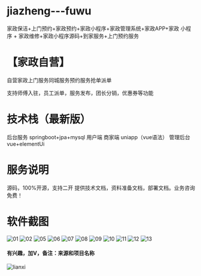 # jiazheng---fuwu
家政保洁+上门预约+家政预约+家政小程序+家政管理系统+家政APP+家政 小程序 + 家政维修+家政小程序源码+到家服务+上门预约服务

# 【家政自营】

自营家政上门服务同城服务预约服务抢单派单

支持师傅入驻，员工派单，服务发布，团长分销，优惠券等功能

# 技术栈（最新版）

后台服务 springboot+jpa+mysql
用户端 商家端 uniapp（vue语法）
管理后台 vue+elementUi

# 服务说明

源码，100%开源，支持二开 
提供技术文档，资料准备文档，部署文档。业务咨询免费！

# 软件截图

![01](https://github.com/user-attachments/assets/0dd0ca61-2e96-4877-8f01-1fa9d2514c36)
![02](https://github.com/user-attachments/assets/c060784d-9aab-4e43-a295-011141adad43)
![05](https://github.com/user-attachments/assets/3b233f9b-68fe-40cb-a158-feeb22afa7c7)
![06](https://github.com/user-attachments/assets/faf66da4-9998-4ee5-be24-37a4343f838d)
![07](https://github.com/user-attachments/assets/496e6d06-5d71-43b7-9aec-cb14ec9cb6ef)
![08](https://github.com/user-attachments/assets/0b9536cd-7dc0-4493-8ccd-43dc7a96ceff)
![09](https://github.com/user-attachments/assets/42d28172-8cf8-4554-892d-9ecd10cd9071)
![10](https://github.com/user-attachments/assets/45cef4ff-8aad-4b8f-b088-ae30a3ff9745)
![11](https://github.com/user-attachments/assets/e12aa798-1c6b-473a-b5ab-3dd903054224)
![12](https://github.com/user-attachments/assets/15189c57-0a7a-4d1a-9e26-013a2ae2009f)
![13](https://github.com/user-attachments/assets/30c98a64-8dc4-4f4c-ac9e-a3ec9845f26e)
#### 有兴趣，加V，备注：来源和项目名称
![lianxi](https://github.com/user-attachments/assets/cd5e460e-0d07-4ba8-a1d3-90093b0d6c67)


